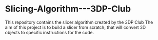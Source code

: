 # Slicing-Algorithm---3DP-Club
This repository contains the slicer algorithm created by the 3DP Club 
The aim of this project is to build a
slicer from scratch, that will convert
3D objects to specific instructions for
the code.
